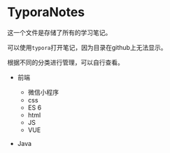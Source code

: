 # TyporaNotes
这一个文件是存储了所有的学习笔记。

可以使用`typora`打开笔记，因为目录在github上无法显示。

根据不同的分类进行管理，可以自行查看。





- 前端
  - 微信小程序
  - css
  - ES 6
  - html
  - JS
  - VUE

- Java